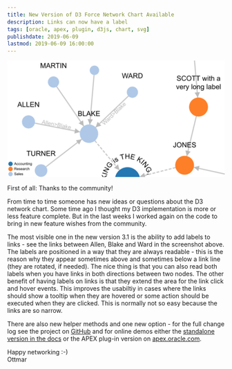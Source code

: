 ```yaml
---
title: New Version of D3 Force Network Chart Available
description: Links can now have a label
tags: [oracle, apex, plugin, d3js, chart, svg]
publishdate: 2019-06-09
lastmod: 2019-06-09 16:00:00
---
```


![Link label example](link-label.png)

First of all: Thanks to the community!

From time to time someone has new ideas or questions about the D3 network chart. Some time ago I thought my D3 implementation is more or less feature complete. But in the last weeks I worked again on the code to bring in new feature wishes from the community.

The most visible one in the new version 3.1 is the ability to add labels to links - see the links between Allen, Blake and Ward in the screenshot above. The labels are positioned in a way that they are always readable - this is the reason why they appear sometimes above and sometimes below a link line (they are rotated, if needed). The nice thing is that you can also read both labels when you have links in both directions between two nodes. The other benefit of having labels on links is that they extend the area for the link click and hover events. This improves the usabiltiy in cases where the links should show a tooltip when they are hovered or some action should be executed when they are clicked. This is normally not so easy because the links are so narrow.

There are also new helper methods and one new option - for the full change log see the project on [GitHub][1] and for online demos either the [standalone version in the docs][2] or the APEX plug-in version on [apex.oracle.com][3].

Happy networking :-)<br>
Ottmar

[1]: https://github.com/ogobrecht/d3-force-apex-plugin#changelog
[2]: https://ogobrecht.github.io/d3-force-apex-plugin/tutorial-1-getting-started.html
[3]: https://apex.oracle.com/pls/apex/f?p=18290:1
